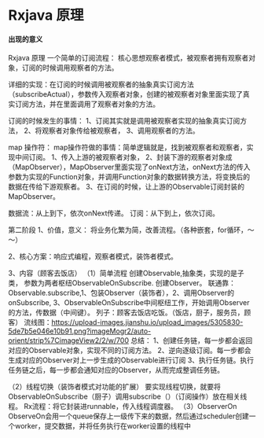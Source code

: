 # Rxjava 原理

#### 出现的意义
Rxjava 原理
一个简单的订阅流程：
       核心思想观察者模式，被观察者拥有观察者对象，订阅的时候调用观察者的方法。

详细的实现：在订阅的时候调用被观察者的抽象真实订阅方法（subscribeActual），参数传入观察者对象，创建的被观察者对象里面实现了真实订阅方法，并在里面调用了观察者对象的方法。

订阅的时候发生的事情：
        1、订阅其实就是调用被观察者实现的抽象真实订阅方法，
        2、将观察者对象传给被观察者，
        3、调用观察者的方法。
 
map 操作符：
    map操作符做的事情：简单逻辑就是，找到被观察者和观察者，实现中间订阅。
    1、传入上游的被观察者对象，
    2、封装下游的观察者对象成（MapObserver），MapObserver里面实现了onNext方法，onNext方法的传入参数为实现的Function对象，并调用Function对象的数据转换方法，将变换后的数据在传给下游观察者。
   3、在订阅的时候，让上游的Observable订阅封装的MapObserver。

数据流：从上到下，依次onNext传递。
订阅：从下到上，依次订阅。
     
第二阶段
1、价值，意义：
将业务化繁为简，改善流程。（各种嵌套，for循环，～～）

2、核心方案：响应式编程，观察者模式，装饰者模式。

3、内容（顾客去饭店）
（1）简单流程
创建Observable,抽象类，实现的是子类， 参数为两者枢纽ObservableOnSubscribe.
创建Observer。
联通靠：Observable.subscribe,1、包装Observer（装饰者），2、调用Observer的onSubscribe, 3、ObservableOnSubscribe中间枢纽工作，开始调用Observer的方法，传数据（中间键）。
列子：顾客去饭店吃饭。（饭店，厨子，服务员，顾客）
流线图：https://upload-images.jianshu.io/upload_images/5305830-5de7b5e046e10b91.png?imageMogr2/auto-orient/strip%7CimageView2/2/w/700
总结：
1、创建任务链，每一步都会返回对应的Observable对象，实现不同的订阅方法。
2、逆向逐级订阅。每一步都会生成对应的Observer对上一步生成的Observable进行订阅
3、执行任务链。执行任务链之后，每一步都会通知对应的Observer，从而完成整调任务链。

（2）线程切换（装饰者模式对功能的扩展）
要实现线程切换，就要将ObservableOnSubscribe（厨子）调用subscribe（）（订阅操作）放在相关线程。
Rx流程：将它封装进runnable，传入线程调度器。
（3）ObserverOn
ObserveOn会用一个queue保存上一级传下来的数据，然后通过scheduler创建一个worker，提交数据，并将任务执行在worker设置的线程中
